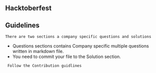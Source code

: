 ## Hacktoberfest


## Guidelines

 ``` There are two sections a company specific questions and solutions ```

* Questions sections contains Company specific multiple questions written in markdown file.
* You need to commit your file to the Solution section.

``` Follow the Contribution guidlines```
